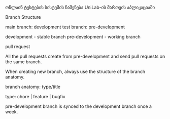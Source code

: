 ონლაინ ტესტების სისტემის ჩაშენება UniLab-ის მართვის აპლიკაციაში

Branch Structure 

main branch: development 
test branch: pre-development

development - stable branch pre-development - working branch


pull request 

All the pull requests create from pre-development and send pull requests on the same branch.

When creating new branch, always use the structure of the branch anatomy.

branch anatomy: type/title

type: chore | feature | bugfix

pre-development branch is synced to the development branch once a week.
